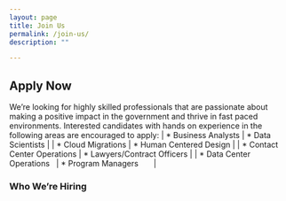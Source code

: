 ```yaml
---
layout: page
title: Join Us
permalink: /join-us/
description: ""

---
```


## Apply Now
We’re looking for highly skilled professionals that are passionate about making a positive impact in the government and thrive in fast paced environments. Interested candidates with hands on experience in the following areas are encouraged to apply:
| * Business Analysts         | * Data Scientists           |
| * Cloud Migrations          | * Human Centered Design     |
| * Contact Center Operations | * Lawyers/Contract Officers | 
| * Data Center Operations    | * Program Managers          |

### Who We’re Hiring
